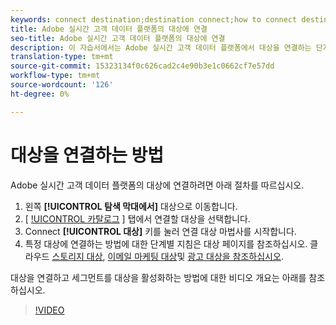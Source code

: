 ```yaml
---
keywords: connect destination;destination connect;how to connect destination
title: Adobe 실시간 고객 데이터 플랫폼의 대상에 연결
seo-title: Adobe 실시간 고객 데이터 플랫폼의 대상에 연결
description: 이 자습서에서는 Adobe 실시간 고객 데이터 플랫폼에서 대상을 연결하는 단계를 나열합니다
translation-type: tm+mt
source-git-commit: 15323134f0c626cad2c4e90b3e1c0662cf7e57dd
workflow-type: tm+mt
source-wordcount: '126'
ht-degree: 0%

---
```



# 대상을 연결하는 방법

Adobe 실시간 고객 데이터 플랫폼의 대상에 연결하려면 아래 절차를 따르십시오.

1. 왼쪽 **[!UICONTROL 탐색 막대에서]** 대상으로 이동합니다.
2. [ [!UICONTROL 카탈로그](/help/rtcdp/destinations/destinations-workspace.md#catalog) ] 탭에서 연결할 대상을 선택합니다.
3. Connect **[!UICONTROL 대상]** 키를 눌러 연결 대상 마법사를 시작합니다.
4. 특정 대상에 연결하는 방법에 대한 단계별 지침은 대상 페이지를 참조하십시오. 클라우드 [스토리지 대상](/help/rtcdp/destinations/cloud-storage-destinations-workflow.md), [이메일 마케팅 대상](/help/rtcdp/destinations/email-marketing-destinations.md)및 [광고 대상을 참조하십시오](/help/rtcdp/destinations/advertising-destinations.md).

대상을 연결하고 세그먼트를 대상을 활성화하는 방법에 대한 비디오 개요는 아래를 참조하십시오.

>[!VIDEO](https://video.tv.adobe.com/v/29710?quality=12)
